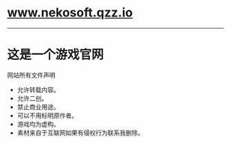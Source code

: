 # www.nekosoft.qzz.io
---
# 这是一个游戏官网
网站所有文件声明
- 允许转载内容。
- 允许二创。
- 禁止商业用途。
- 可以不用标明原作者。
- 游戏均为虚构。
- 素材来自于互联网如果有侵权行为联系我删除。
